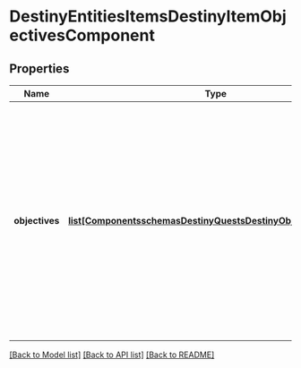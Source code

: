 # DestinyEntitiesItemsDestinyItemObjectivesComponent

## Properties
Name | Type | Description | Notes
------------ | ------------- | ------------- | -------------
**objectives** | [**list[ComponentsschemasDestinyQuestsDestinyObjectiveProgress]**](ComponentsschemasDestinyQuestsDestinyObjectiveProgress.md) | If the item has a hard association with objectives, your progress on themwill be defined here.    Objectives are our standard way to describe a series of tasks that have to be completed for a reward. | [optional] 

[[Back to Model list]](../README.md#documentation-for-models) [[Back to API list]](../README.md#documentation-for-api-endpoints) [[Back to README]](../README.md)


